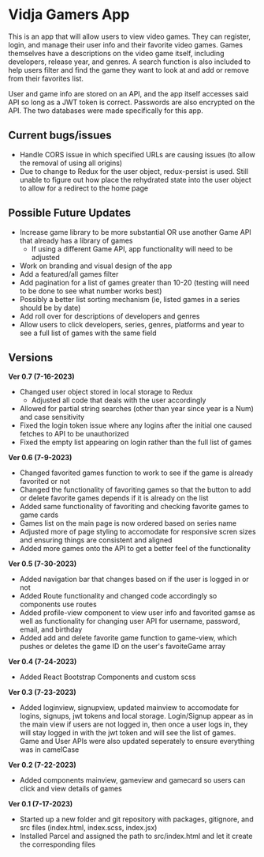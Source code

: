 # Vidja Gamers App
This is an app that will allow users to view video games. They can register, login, and manage their user info and their favorite video games. Games themselves have a descriptions on the video game itself, including developers, release year, and genres. A search function is also included to help users filter and find the game they want to look at and add or remove from their favorites list. 

User and game info are stored on an API, and the app itself accesses said API so long as a JWT token is correct. Passwords are also encrypted on the API. The two databases were made specifically for this app.

## Current bugs/issues
- Handle CORS issue in which specified URLs are causing issues (to allow the removal of using all origins)
- Due to change to Redux for the user object, redux-persist is used. Still unable to figure out how place the rehydrated state into the user object to allow for a redirect to the home page

## Possible Future Updates
- Increase game library to be more substantial OR use another Game API that already has a library of games
    - If using a different Game API, app functionality will need to be adjusted
- Work on branding and visual design of the app
- Add a featured/all games filter
- Add pagination for a list of games greater than 10-20 (testing will need to be done to see what number works best)
- Possibly a better list sorting mechanism (ie, listed games in a series should be by date)
- Add roll over for descriptions of developers and genres
- Allow users to click developers, series, genres, platforms and year to see a full list of games with the same field

## Versions
**Ver 0.7 (7-16-2023)**
- Changed user object stored in local storage to Redux
    - Adjusted all code that deals with the user accordingly
- Allowed for partial string searches (other than year since year is a Num) and case sensitivity 
- Fixed the login token issue where any logins after the initial one caused fetches to API to be unauthorized
- Fixed the empty list appearing on login rather than the full list of games

**Ver 0.6 (7-9-2023)**
- Changed favorited games function to work to see if the game is already favorited or not
- Changed the functionality of favoriting games so that the button to add or delete favorite games depends if it is already on the list
- Added same functionality of favoriting and checking favorite games to game cards
- Games list on the main page is now ordered based on series name
- Adjusted more of page styling to accomodate for responsive scren sizes and ensuring things are consistent and aligned
- Added more games onto the API to get a better feel of the functionality

**Ver 0.5 (7-30-2023)**
- Added navigation bar that changes based on if the user is logged in or not
- Added Route functionality and changed code accordingly so components use routes
- Added profile-view component to view user info and favorited gamse as well as functionality for changing user API for username, password, email, and birthday
- Added add and delete favorite game function to game-view, which pushes or deletes the game ID on the user's favoiteGame array

**Ver 0.4 (7-24-2023)**
- Added React Bootstrap Components and custom scss

**Ver 0.3 (7-23-2023)**
- Added loginview, signupview, updated mainview to accomodate for logins, signups, jwt tokens and local storage. Login/Signup appear as in the main view if users are not logged in, then once a user logs in, they will stay logged in with the jwt token and will see the list of games. Game and User APIs were also updated seperately to ensure everything was in camelCase

**Ver 0.2 (7-22-2023)**
- Added components mainview, gameview and gamecard so users can click and view details of games

**Ver 0.1 (7-17-2023)**
- Started up a new folder and git repository with packages, gitignore, and src files (index.html, index.scss, index.jsx)
- Installed Parcel and assigned the path to src/index.html and let it create the corresponding files
